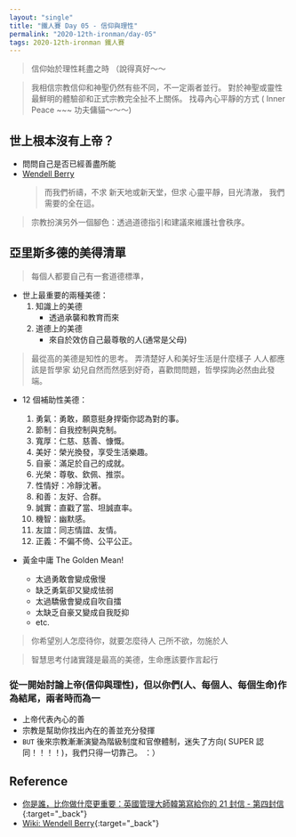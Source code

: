 ```yaml
---
layout: "single"
title: "鐵人賽 Day 05 - 信仰與理性"
permalink: "2020-12th-ironman/day-05"
tags: 2020-12th-ironman 鐵人賽
---
```


> 信仰始於理性耗盡之時 （說得真好～～

> 我相信宗教信仰和神聖仍然有些不同，不一定兩者並行。
> 對於神聖或靈性最鮮明的體驗卻和正式宗教完全扯不上關係。
> 找尋內心平靜的方式 ( Inner Peace ~~~ 功夫傭貓～～～)

## 世上根本沒有上帝？

- 問問自己是否已經善盡所能
- [Wendell Berry](https://en.wikipedia.org/wiki/Wendell_Berry)
  > 而我們祈禱，不求
  > 新天地或新天堂，但求
  > 心靈平靜，目光清澈，
  > 我們需要的全在這。

> 宗教扮演另外一個腳色：透過道德指引和建議來維護社會秩序。

## 亞里斯多德的美得清單

> 每個人都要自己有一套道德標準，

- 世上最重要的兩種美德：
  1.  知識上的美德
      - 透過承襲和教育而來
  2.  道德上的美德
      - 來自於效仿自己最尊敬的人(通常是父母)

> 最從高的美德是知性的思考。
> 弄清楚好人和美好生活是什麼樣子
> 人人都應該是哲學家
> 幼兒自然而然感到好奇，喜歡問問題，哲學探詢必然由此發端。

- 12 個補助性美德：

  1.  勇氣：勇敢，願意挺身捍衛你認為對的事。
  2.  節制：自我控制與克制。
  3.  寬厚：仁慈、慈善、慷慨。
  4.  美好：榮光換發，享受生活樂趣。
  5.  自豪：滿足於自己的成就。
  6.  光榮：尊敬、欽佩、推崇。
  7.  性情好：冷靜沈著。
  8.  和善：友好、合群。
  9.  誠實：直戳了當、坦誠直率。
  10. 機智：幽默感。
  11. 友誼：同志情誼、友情。
  12. 正義：不偏不倚、公平公正。

- 黃金中庸 The Golden Mean!
  - 太過勇敢會變成傲慢
  - 缺乏勇氣卻又變成怯弱
  - 太過驕傲會變成自吹自擂
  - 太缺乏自豪又變成自我貶抑
  - etc.

> 你希望別人怎麼待你，就要怎麼待人
> 己所不欲，勿施於人

> 智慧思考付諸實踐是最高的美德，生命應該要作言起行

### 從一開始討論上帝(信仰與理性)，但以你們(人、每個人、每個生命)作為結尾，兩者時而為一

- 上帝代表內心的善
- 宗教是幫助你找出內在的善並充分發揮
- `BUT` 後來宗教漸漸演變為階級制度和官僚體制，迷失了方向( SUPER 認同！！！！)，我們只得一切靠己。 ：）

## Reference

- [你是誰，比你做什麼更重要：英國管理大師韓第寫給你的 21 封信 - 第四封信](https://www.books.com.tw/products/0010862692){:target="\_back"}
- [Wiki: Wendell Berry](https://en.wikipedia.org/wiki/Wendell_Berry){:target="\_back"}
